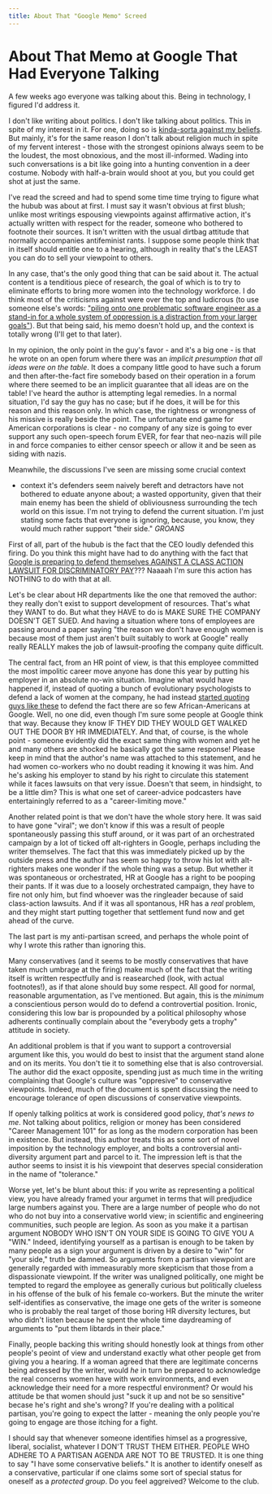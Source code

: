 ```yaml
---
title: About That "Google Memo" Screed
---
```


# About That Memo at Google That Had Everyone Talking
A few weeks ago everyone was talking about this. Being in technology,
I figured I'd address it.

I don't like writing
about politics. I don't like talking about politics. This in spite of
my interest in it. For one, doing so is [kinda-sorta against my
beliefs](http://bahaiblog.net/site/2012/09/6-reasons-to-steer-clear-of-partisan-politics/). But
mainly, it's for the same reason I don't talk about religion much in
spite of my fervent interest - those with the strongest opinions
always seem to be the loudest, the most obnoxious, and the most
ill-informed. Wading into such conversations is a bit like going into
a hunting convention in a deer costume. Nobody with half-a-brain would
shoot at you, but you could get shot at just the same.

I've read the screed and had to spend some time time trying to figure
what the hubub was about at first.  I must say it wasn't obvious at
first blush; unlike most writings espousing viewpoints against
affirmative action, it's actually written with respect for the reader,
someone who bothered to footnote their sources. It isn't written with
the usual dirtbag attitude that normally accompanies antifeminist
rants. I suppose some people think that in itself should entitle one
to a hearing, although in reality that's the LEAST you can do to sell
your viewpoint to others.

In any case, that's the only good
thing that can be said about it.  The actual content is a tenditious
piece of research, the goal of which is to try to eliminate efforts to
bring more women into the technology workforce. I do think most of the
criticisms against were over the top and ludicrous (to use someone
else's words: ["piling onto one problematic software engineer as a
stand-in for a whole system of oppression is a distraction from your
larger
goals"](https://www.washingtonpost.com/opinions/the-google-memo-isnt-the-interesting-part-of-the-story/2017/08/11/de3f8876-7ecb-11e7-9d08-b79f191668ed_story.html?hpid=hp_no-name_opinion-card-d%3Ahomepage%2Fstory&utm_term=.1dd609fb5d24)).
But that being said, his memo doesn't hold up, and the context is totally wrong
(I'll get to that later).

In my opinion, the only point in the guy's favor - and it's a big
one - is that he wrote on an open forum where there was an _implicit
presumption that all ideas were on the table_. It does a company little
good to have such a forum and then after-the-fact fire somebody based
on their operation in a forum where there seemed to be an implicit
guarantee that all ideas are on the table! I've heard the author is
attempting legal remedies. In a normal situation, I'd say the guy has
no case; but if he does, it will be for this reason and this reason
only. In which case, the rightness or wrongness of his missive is
really beside the point. The unfortunate end game for American
corporations is clear - no company of any size is going to ever
support any such open-speech forum EVER, for fear that neo-nazis will
pile in and force companies to either censor speech or allow it and be
seen as siding with nazis.

Meanwhile, the discussions I've seen are missing some crucial context
- context it's defenders seem naively bereft and detractors have not
bothered to eduate anyone about; a wasted opportunity, given that
their main enemy has been the shield of obliviousness surrounding the
tech world on this issue. I'm not trying to defend the current
situation. I'm just stating some facts that everyone is ignoring,
because, you know, they would much rather support "their side."
*GROANS*

First of all, part of the hubub is the fact that the CEO loudly defended this
firing. Do you think this might have had to do anything with the fact
that
[Google
is preparing to defend themselves AGAINST A CLASS ACTION LAWSUIT FOR
DISCRIMINATORY PAY](http://www.nydailynews.com/news/national/lawyer-prepping-suit-google-wage-disparity-article-1.3396128)??? Naaaah I'm sure this action has NOTHING to do
with that at all.</sarcasm>

Let's be clear about HR departments like the one that removed the
author: they really don't exist to support development of resources.
That's what they WANT to do. But what they HAVE to do is
MAKE SURE THE COMPANY DOESN'T GET SUED. And having a situation where
tons of employees are passing around a paper saying "the reason we
don't have enough women is because most of them just aren't built
suitably to work at Google" really really REALLY makes the job of
lawsuit-proofing the company quite difficult.

The central fact, from an HR point of view, is that this employee
committed the most impolitic career move anyone has done this year by
putting his employer in an absolute no-win situation. Imagine what
would have happened if, instead of quoting a bunch of evolutionary
psychologists to defend a lack of women at the company, he had instead
[started quoting guys like
these](https://www.amazon.com/Bell-Curve-Intelligence-Structure-Paperbacks/dp/0684824299/)
to defend the fact there are so few African-Americans at Google. Well,
no one did, even though I'm sure some people at Google think that
way. Because they know IF THEY DID THEY WOULD GET WALKED OUT THE DOOR
BY HR IMMEDIATELY. And that, of course, is the whole point - someone
evidently did the exact same thing with women and yet he and many
others are shocked he basically got the same response! Please keep in
mind that the author's name was attached to this statement, and he had
women co-workers who no doubt reading it knowing it was him. And he's asking
his employer to stand by his right to circulate this statement while
it faces lawsuits on that very issue. Doesn't that seem, in hindsight,
to be a little dim? This is what one set of career-advice podcasters
have entertainingly referred to as a "career-limiting move."

Another related point is that we don't have the whole story here. It
was said to have gone "viral"; we don't know if this was a result of
people spontaneously passing this stuff around, or it was part of an
orchestrated campaign by a lot of ticked off alt-righters in Google,
perhaps including the writer themselves. The fact that this was
immediately picked up by the outside press and the author has seem so
happy to throw his lot with alt-righters makes one wonder if the whole
thing was a setup. But whether it was spontaneous or orchestrated, HR
at Google has a right to be pooping their pants. If it was due to a
loosely orchestrated campaign, they have to fire not only him, but
find whoever was the ringleader because of said class-action
lawsuits. And if it was all spontanous, HR has a *real* problem, and
they might start putting together that settlement fund now and get
ahead of the curve.

The last part is my anti-partisan screed, and perhaps the whole point
of why I wrote this rather than ignoring this.

Many conservatives (and it seems to be mostly conservatives that have
taken much umbrage at the firing) make much of the fact that the
writing itself is written respectfully and is reasearched (look, with
actual footnotes!), as if that alone should buy some respect. All good
for normal, reasonable argumentation, as I've mentioned. But again,
this is the _minimum_ a conscientious person would do to defend a
controvertial position. Ironic, considering this low bar is propounded
by a political philosophy whose adherents continually complain about
the "everybody gets a trophy" attitude in society.

An additional problem is that if you want to support a controversial
argument like this, you would do best to insist that the argument
stand alone and on its merits. You don't tie it to something else that
is also controversial. The author did the exact opposite, spending
just as much time in the writing complaining that Google's culture was
"oppresive" to conservative viewpoints. Indeed, much of the document
is spent discussing the need to encourage tolerance of open
discussions of conservative viewpoints.

If openly talking politics at work is considered good policy, _that's
news to me_. Not talking about politics, religion or money has been
considered "Career Management 101" for as long as the modern
corporation has been in existence. But instead, this author treats
this as some sort of novel imposition by the technology employer, and bolts a
controversial anti-diversity argument part and parcel to it. The
impression left is that the author seems to insist it is his viewpoint that
deserves special consideration in the name of "tolerance."

Worse yet, let's be blunt about this: if you write as representing a
political view, you have already framed your argumet in terms that
will predjudice large numbers against you. There are a large number of
people who do not who do not buy into a conservative world view; in
scientific and engineering communities, such people are legion. As
soon as you make it a partisan argument NOBODY WHO ISN'T ON YOUR SIDE
IS GOING TO GIVE YOU A "WIN." Indeed, identifying yourself as a
partisan is enough to be taken by many people as a sign your argument
is driven by a desire to "win" for "your side," truth be damned. So
arguments from a partisan viewpoint are generally regarded with
immeasurably more skepticism that those from a dispassionate
viewpoint. If the writer was unaligned politically, one might be
tempted to regard the employee as generally curious but politically
clueless in his offense of the bulk of his female co-workers. But the
minute the writer self-identifies as conservative, the image one gets
of the writer is someone who is probably the real target of those boring HR
diversity lectures, but who didn't listen because he spent the
whole time daydreaming of arguments to "put them libtards in their
place."

Finally, people
backing this writing should honestly look at things from other
people's peoint of view and understand exactly what other people get
from giving you a hearing. If a woman agreed that there are legitimate
concerns being adressed by the writer, would _he_ in turn be prepared
to acknowledge the real concerns women have with work environments,
and even acknowledge their need for a more respectful environment? Or
would his attitude be that women should just "suck it up and not be so
sensitive" becase he's right and she's wrong? If you're dealing with a
political partisan, you're going to expect the latter - meaning the
only people you're going to engage are those itching for a fight.

I should say that whenever someone identifies himsel as a progressive,
liberal, socialist, whatever I DON'T TRUST THEM EITHER. PEOPLE WHO
ADHERE TO A PARTISAN AGENDA ARE NOT TO BE TRUSTED. It is one thing to
say "I have some conservative beliefs." It is another to identify oneself
as a conservative, particular if one claims some sort of special
status for oneself as a _protected group_. Do you feel aggreived?
Welcome to the club.
